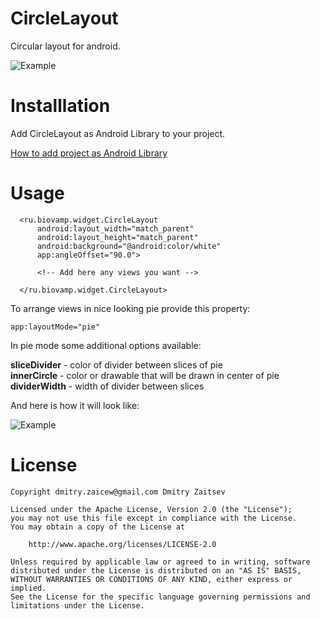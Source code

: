 CircleLayout
============

Circular layout for android.

![Example](https://raw.github.com/dmitry-zaitsev/CircleLayout/master/normal.jpg)

Installlation
=============

Add CircleLayout as Android Library to your project.

<a href="http://developer.android.com/tools/projects/projects-eclipse.html#ReferencingLibraryProject">How to add project as Android Library</a>

Usage
=====

	  <ru.biovamp.widget.CircleLayout
	      android:layout_width="match_parent"
	      android:layout_height="match_parent"
	      android:background="@android:color/white"
	      app:angleOffset="90.0">
	
	      <!-- Add here any views you want -->
	
	  </ru.biovamp.widget.CircleLayout>

To arrange views in nice looking pie provide this property:

  	app:layoutMode="pie"

In pie mode some additional options available:<br/>

<b>sliceDivider</b> - color of divider between slices of pie<br/>
<b>innerCircle</b> - color or drawable that will be drawn in center of pie<br/>
<b>dividerWidth</b> - width of divider between slices<br/>

And here is how it will look like:

![Example](https://raw.github.com/dmitry-zaitsev/CircleLayout/master/pie.jpg)

License
=======

	Copyright dmitry.zaicew@gmail.com Dmitry Zaitsev

	Licensed under the Apache License, Version 2.0 (the "License");
	you may not use this file except in compliance with the License.
	You may obtain a copy of the License at

		http://www.apache.org/licenses/LICENSE-2.0

	Unless required by applicable law or agreed to in writing, software
	distributed under the License is distributed on an "AS IS" BASIS,
	WITHOUT WARRANTIES OR CONDITIONS OF ANY KIND, either express or implied.
	See the License for the specific language governing permissions and
	limitations under the License.
